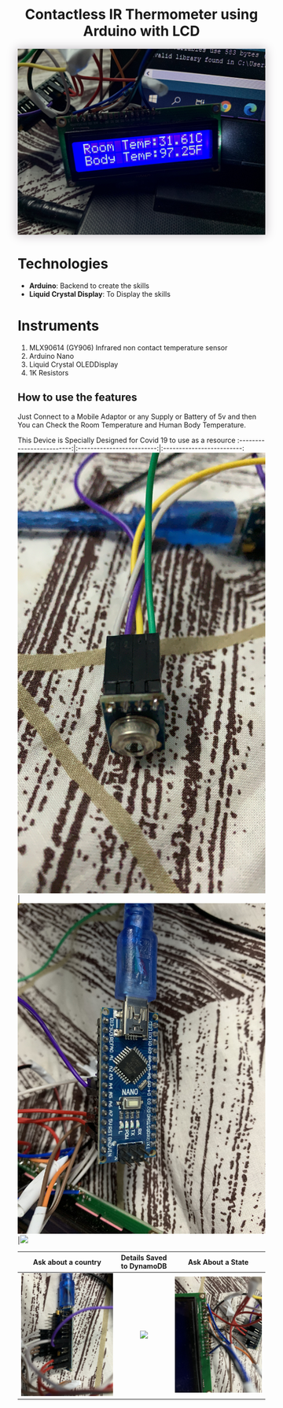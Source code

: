 <div align="center">
  <h1>Contactless IR Thermometer using Arduino with LCD</h1>
  <p align="center"> 
    <img src="./headerphoto.JPG" style="box-shadow: 0px 0px 20px 0px rgba(189,182,189,1)">
  </p>
</div>


# Technologies
- **Arduino**: Backend to create the skills
- **Liquid Crystal Display**: To Display the skills

# Instruments

1. MLX90614 (GY906) Infrared non contact temperature sensor
2. Arduino Nano
3. Liquid Crystal OLEDDisplay
4. 1K Resistors

## How to use the features
Just Connect to a Mobile Adaptor or any Supply or Battery of 5v and then You can Check the Room Temperature and Human Body Temperature.


This Device is Specially Designed for Covid 19 to use as a resource
:-------------------------:|:-------------------------:|:-------------------------:
![](./capture11.JPG)|![](./Capture12.JPG)|![](./Capture.JPG)

Ask about a country   |Details Saved to DynamoDB   |  Ask About a State
:-------------------------:|:-------------------------:|:-------------------------:
![](./Capture14.JPG)|![](./Capture15.JPG)|![](./Capture13.JPG)
